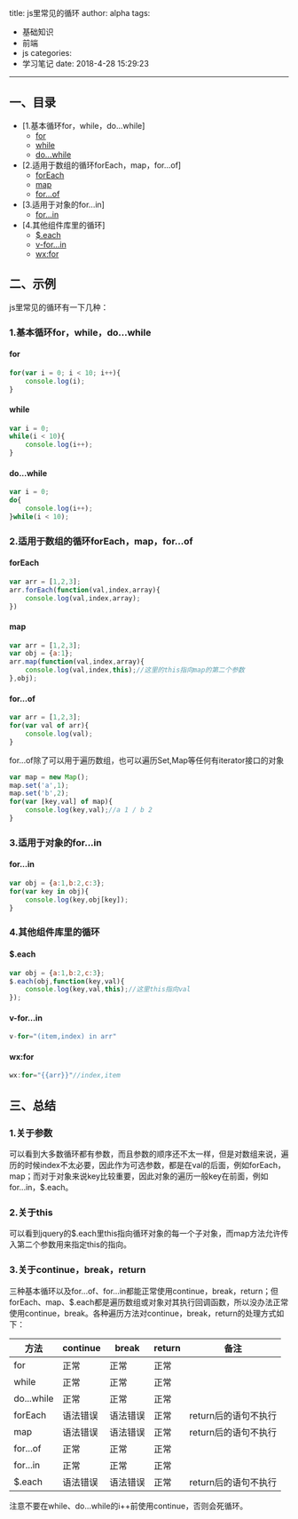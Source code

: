 title: js里常见的循环
author: alpha
tags:
  - 基础知识
  - 前端
  - js
categories:
  - 学习笔记
date: 2018-4-28 15:29:23
---
<!--以下是正文-->
## 一、目录

* [1.基本循环for，while，do...while]
	* [for](#for)
	* [while](#while)
	* [do...while](#dowhile)
* [2.适用于数组的循环forEach，map，for...of]
	* [forEach](#foreach)
	* [map](#map)
	* [for...of](#forof)
* [3.适用于对象的for...in]
	* [for...in](#forin)
* [4.其他组件库里的循环]
	* [$.each](#each)
	* [v-for...in](#v-forin)
	* [wx:for](#wxfor)

<!--more-->
## 二、示例
js里常见的循环有一下几种：
### 1.基本循环for，while，do...while
#### for

``` javascript
for(var i = 0; i < 10; i++){
	console.log(i);
}
```

#### while

``` javascript
var i = 0;
while(i < 10){
	console.log(i++);
}
```

#### do...while

``` javascript
var i = 0;
do{
	console.log(i++);
}while(i < 10);
```
### 2.适用于数组的循环forEach，map，for...of
#### forEach

``` javascript
var arr = [1,2,3];
arr.forEach(function(val,index,array){
	console.log(val,index,array);
})
```

#### map

``` javascript
var arr = [1,2,3];
var obj = {a:1};
arr.map(function(val,index,array){
	console.log(val,index,this);//这里的this指向map的第二个参数
},obj);
```

#### for...of

``` javascript
var arr = [1,2,3];
for(var val of arr){
	console.log(val);
}
```
for...of除了可以用于遍历数组，也可以遍历Set,Map等任何有iterator接口的对象

``` javascript
var map = new Map();
map.set('a',1);
map.set('b',2);
for(var [key,val] of map){
	console.log(key,val);//a 1 / b 2
}
```

### 3.适用于对象的for...in
#### for...in

``` javascript
var obj = {a:1,b:2,c:3};
for(var key in obj){
	console.log(key,obj[key]);
}
```
### 4.其他组件库里的循环

#### $.each

``` javascript
var obj = {a:1,b:2,c:3};
$.each(obj,function(key,val){
	console.log(key,val,this);//这里this指向val
});
```


#### v-for...in

``` javascript
v-for="(item,index) in arr"
```

#### wx:for

``` javascript
wx:for="{{arr}}"//index,item
```
## 三、总结
### 1.关于参数
可以看到大多数循环都有参数，而且参数的顺序还不太一样，但是对数组来说，遍历的时候index不太必要，因此作为可选参数，都是在val的后面，例如forEach，map；而对于对象来说key比较重要，因此对象的遍历一般key在前面，例如for...in，$.each。


### 2.关于this
可以看到jquery的$.each里this指向循环对象的每一个子对象，而map方法允许传入第二个参数用来指定this的指向。

### 3.关于continue，break，return
三种基本循环以及for...of、for...in都能正常使用continue，break，return；但forEach、map、$.each都是遍历数组或对象对其执行回调函数，所以没办法正常使用continue，break。各种遍历方法对continue，break，return的处理方式如下：

| 方法       | continue | break    | return | 备注                                      |
| ---------- | -------- | -------- | ------ | ----------------------------------------- |
| for        | 正常     | 正常     | 正常   |                                           |
| while      | 正常     | 正常     | 正常   |                                           |
| do...while | 正常     | 正常     | 正常   |                                           |
| forEach    | 语法错误 | 语法错误 | 正常   | return后的语句不执行                      |
| map        | 语法错误 | 语法错误 | 正常   | return后的语句不执行                      |
| for...of   | 正常     | 正常     | 正常   |                                           |
| for...in   | 正常     | 正常     | 正常   |                                           |
| $.each     | 语法错误 | 语法错误 | 正常   | return后的语句不执行                      |

注意不要在while、do...while的i++前使用continue，否则会死循环。